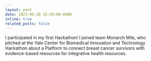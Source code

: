 ```yaml
---
layout: post
date: 2023-05-26 15:59:00-0400
inline: true
related_posts: false
---
```


I participated in my first Hackathon! I joined team Monarch Mile, who pitched at the Yale Center for Biomedical Innovation and Technology Hackathon about a Platform to connect breast cancer survivors with evidence-based resources for integrative health resources.
